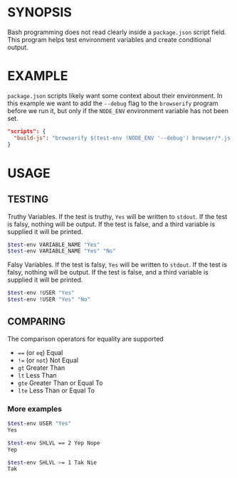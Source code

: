 # SYNOPSIS
Bash programming does not read clearly inside a `package.json` script field. 
This program helps test environment variables and create conditional output.

# EXAMPLE
`package.json` scripts likely want some context about their environment. In 
this example we want to add the `--debug` flag to the `browserify` program
before we run it, but only if the `NODE_ENV` environment variable has not
been set.

```json
"scripts": {
  "build-js": "browserify $(test-env !NODE_ENV '--debug') browser/*.js > static/bundle.js"
}
```

# USAGE
## TESTING
Truthy Variables. If the test is truthy, `Yes` will be written to `stdout`. If 
the test is falsy, nothing will be output. If the test is false, and a third 
variable is supplied it will be printed.

```bash
$test-env VARIABLE_NAME "Yes"
$test-env VARIABLE_NAME "Yes" "No"
```

Falsy Variables. If the test is falsy, `Yes` will be written to `stdout`. If
the test is falsy, nothing will be output. If the test is false, and a third
variable is supplied it will be printed.

```bash
$test-env !USER "Yes"
$test-env !USER "Yes" "No"
```

## COMPARING
The comparison operators for equality are supported

 - `==` (or `eq`) Equal
 - `!=` (or `not`) Not Equal
 - `gt` Greater Than
 - `lt` Less Than
 - `gte` Greater Than or Equal To
 - `lte` Less Than or Equal To

### More examples
```bash
$test-env USER "Yes"
Yes
```

```bash
$test-env SHLVL == 2 Yep Nope
Yep
```

```bash
$test-env SHLVL >= 1 Tak Nie
Tak
```
